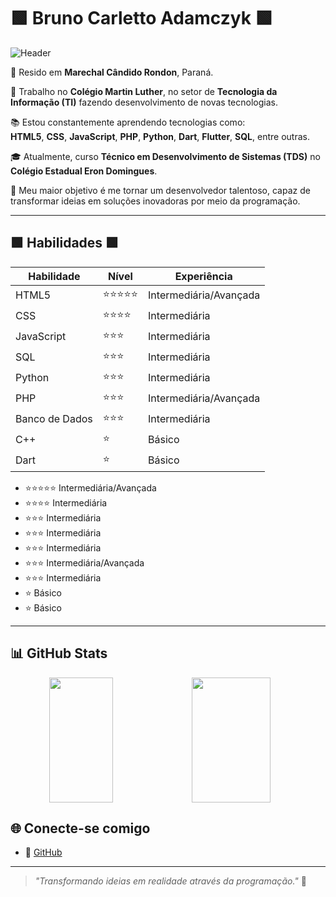 # 🟩 Bruno Carletto Adamczyk 🟩

![Header](https://capsule-render.vercel.app/api?type=waving&color=00FF00&height=120&section=header)
<link rel="stylesheet" href="https://cdn.jsdelivr.net/gh/devicons/devicon@latest/devicon.min.css">

📍 Resido em **Marechal Cândido Rondon**, Paraná.  

💼 Trabalho no **Colégio Martin Luther**, no setor de **Tecnologia da Informação (TI)** fazendo desenvolvimento de novas tecnologias.  

📚 Estou constantemente aprendendo tecnologias como:  
**HTML5**, **CSS**, **JavaScript**, **PHP**, **Python**, **Dart**, **Flutter**, **SQL**, entre outras.  

🎓 Atualmente, curso **Técnico em Desenvolvimento de Sistemas (TDS)** no **Colégio Estadual Eron Domingues**.  

🌟 Meu maior objetivo é me tornar um desenvolvedor talentoso, capaz de transformar ideias em soluções inovadoras por meio da programação.

---

## 🟩 Habilidades 🟩

| **Habilidade**    | **Nível**         | **Experiência**          |
|--------------------|-------------------|--------------------------|
| HTML5             | ⭐⭐⭐⭐⭐           | Intermediária/Avançada   |
| CSS               | ⭐⭐⭐⭐           | Intermediária            |
| JavaScript        | ⭐⭐⭐             | Intermediária  |
| SQL        | ⭐⭐⭐             | Intermediária  |
| Python            | ⭐⭐⭐             | Intermediária            |
| PHP               | ⭐⭐⭐             | Intermediária/Avançada   |
| Banco de Dados    | ⭐⭐⭐             | Intermediária            |
| C++               | ⭐               | Básico                   |
| Dart              | ⭐               | Básico                   |

- <i class="devicon-html5-plain colored" style="font-size:24px"></i> ⭐⭐⭐⭐⭐ Intermediária/Avançada  
- <i class="devicon-css3-plain colored" style="font-size:24px"></i> ⭐⭐⭐⭐ Intermediária  
- <i class="devicon-javascript-plain colored" style="font-size:24px"></i> ⭐⭐⭐ Intermediária  
- <i class="devicon-sqlite-plain colored" style="font-size:24px"></i> ⭐⭐⭐ Intermediária  
- <i class="devicon-python-plain colored" style="font-size:24px"></i> ⭐⭐⭐ Intermediária  
- <i class="devicon-php-plain colored" style="font-size:24px"></i> ⭐⭐⭐ Intermediária/Avançada  
- <i class="devicon-database-plain colored" style="font-size:24px"></i> ⭐⭐⭐ Intermediária  
- <i class="devicon-cplusplus-plain colored" style="font-size:24px"></i> ⭐ Básico  
- <i class="devicon-dart-plain colored" style="font-size:24px"></i> ⭐ Básico

---

## 📊 GitHub Stats
<div align="center" style="display: flex; flex-wrap: wrap;">
  <img src="https://github-readme-stats.vercel.app/api/top-langs/?username=BruDu1545&layout=compact&langs_count=8&theme=dracula" style="width: 45%; height: 200px; object-fit: contain;" />
  <img src="https://github-readme-stats.vercel.app/api?username=BruDu1545&show_icons=true&theme=dark&include_all_commits=true&count_private=true" style="width: 50%; height: 200px; object-fit: contain;" />
</div>

## 🌐 Conecte-se comigo

- 🐙 [GitHub](https://github.com/BruDu1545)

---

> _"Transformando ideias em realidade através da programação."_ 🚀

